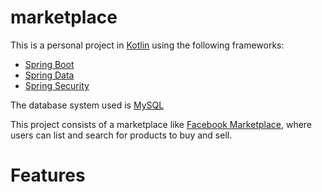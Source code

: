 # marketplace

This is a personal project in [Kotlin](https://kotlinlang.org/) using the following frameworks:

- [Spring Boot](https://spring.io/projects/spring-boot)
- [Spring Data](https://spring.io/projects/spring-data)
- [Spring Security](https://spring.io/projects/spring-security)

The database system used is [MySQL](https://www.mysql.com/)

This project consists of a marketplace like [Facebook Marketplace](https://www.facebook.com/marketplace/), where users can list and search for products to buy and sell.

# Features

